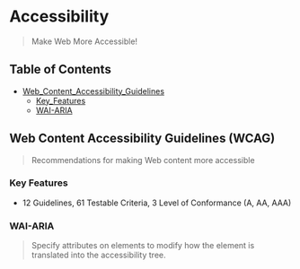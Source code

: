 # Accessibility
> Make Web More Accessible!

## Table of Contents
- [Web_Content_Accessibility_Guidelines](#web-content-accessibility-guidelines)
    - [Key_Features](#key-features)
    - [WAI-ARIA](#wai-aria)

## Web Content Accessibility Guidelines (WCAG)
> Recommendations for making Web content more accessible

### Key Features
- 12 Guidelines, 61 Testable Criteria, 3 Level of Conformance (A, AA, AAA)

### WAI-ARIA
> Specify attributes on elements to modify how the element is translated into the accessibility tree.
